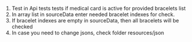 1. Test in Api tests tests if medical card is active for provided bracelets list
2. In array list in sourceData enter needed bracelet indexes for check.
3. If bracelet indexes are empty in sourceData, then all bracelets will be checked
4. In case you need to change jsons, check folder resources/json